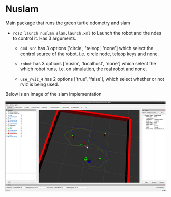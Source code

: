 # Nuslam

Main package that runs the green turtle odometry and slam

* `ros2 launch nuslam slam.launch.xml` to Launch the robot and the ndes to control it. Has 3 arguments.

    * `cmd_src` has 3 options ['circle', 'teleop', 'none'] which select the control source of the robot, i.e. circle node, teleop keys and none. 

    * `robot` has 3 options ['nusim', 'localhost', 'none'] which select the which robot runs, i.e. on simulation, the real robot and none. 

    * `use_rviz_4` has 2 options ['true', 'false'], which select whether or not rviz is being used.

Below is an image of the slam implementation

![](images/Slam.png)